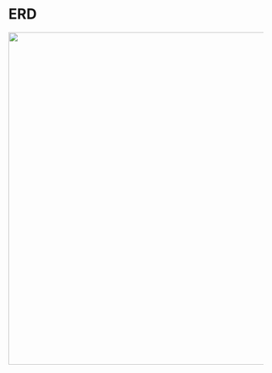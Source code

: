 # ERD

<img width="656" src="https://user-images.githubusercontent.com/60383031/114711637-294df080-9d6a-11eb-8410-8a92fa29d296.png">